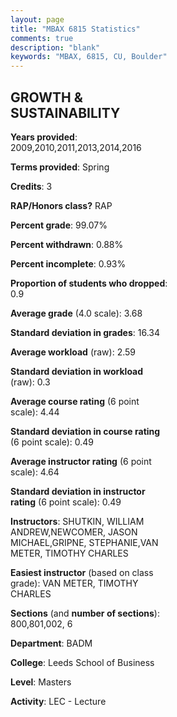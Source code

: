 ```yaml
---
layout: page
title: "MBAX 6815 Statistics"
comments: true
description: "blank"
keywords: "MBAX, 6815, CU, Boulder"
--- 
```

<head>
<script src="https://ajax.googleapis.com/ajax/libs/jquery/2.1.3/jquery.min.js"></script>
<script src="https://dl.dropboxusercontent.com/s/pc42nxpaw1ea4o9/highcharts.js?dl=0"></script>
<!-- <script src="../assets/js/highcharts.js"></script> -->
<style type="text/css">@font-face {
	font-family: "Bebas Neue";
	src: url(https://www.filehosting.org/file/details/544349/BebasNeue%20Regular.otf) format("opentype");
	}
	h1.Bebas { 
		font-family: "Bebas Neue", Verdana, Tahoma;
	}
</style>
</head>
<body>
	<div id="container" style="float: right; width: 45%; height: 88%; margin-left: 2.5%; margin-right: 2.5%;"></div>
	<script language="JavaScript">
		$(document).ready(function() {
		var chart = {type: 'column'};
		var title = {text: 'Grade Distribution'};
		var xAxis = {categories: ['A','B','C','D','F'],crosshair: true};
		var yAxis = {min: 0,title: {text: 'Percentage'}};
		var tooltip = {headerFormat: '<center><b><span style="font-size:20px">{point.key}</span></b></center>',
		               pointFormat: '<td style="padding:0"><b>{point.y:.1f}%</b></td>',
		               footerFormat: '</table>',shared: true,useHTML: true};
		var plotOptions = {column: {pointPadding: 0.0,borderWidth: 0}};  
		var credits = {enabled: false};var series= [{name: 'Percent',data: [72.48,26.61,0.92,0.0,0.0,]}];
		var json = {};
		json.chart = chart;
		json.title = title;
		json.tooltip = tooltip;
		json.xAxis = xAxis;
		json.yAxis = yAxis;  
		json.series = series;
		json.plotOptions = plotOptions;  
		json.credits = credits;
		$('#container').highcharts(json);
	});
	</script>
</body>
			   
## GROWTH & SUSTAINABILITY

**Years provided**: 2009,2010,2011,2013,2014,2016

**Terms provided**: Spring

**Credits**: 3

**RAP/Honors class?** RAP

**Percent grade**: 99.07%

**Percent withdrawn**: 0.88%

**Percent incomplete**: 0.93%

**Proportion of students who dropped**: 0.9

**Average grade** (4.0 scale): 3.68

**Standard deviation in grades**: 16.34

**Average workload** (raw): 2.59

**Standard deviation in workload** (raw): 0.3

**Average course rating** (6 point scale): 4.44

**Standard deviation in course rating** (6 point scale): 0.49

**Average instructor rating** (6 point scale): 4.64

**Standard deviation in instructor rating** (6 point scale): 0.49

**Instructors**: SHUTKIN, WILLIAM ANDREW,NEWCOMER, JASON MICHAEL,GRIPNE, STEPHANIE,VAN METER, TIMOTHY CHARLES

**Easiest instructor** (based on class grade): VAN METER, TIMOTHY CHARLES

**Sections** (and **number of sections**): 800,801,002, 6

**Department**: BADM

**College**: Leeds School of Business

**Level**: Masters

**Activity**: LEC - Lecture